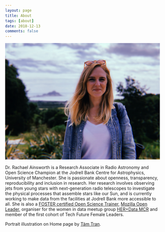 ```yaml
---
layout: page
title: About
tags: [about]
date: 2018-12-13
comments: false
---
```


![](https://raw.githubusercontent.com/rainsworth/rainsworth.github.io/master/assets/img/about.jpg)

Dr. Rachael Ainsworth is a Research Associate in Radio Astronomy and Open Science Champion at the Jodrell Bank Centre for Astrophysics, University of Manchester. She is passionate about openness, transparency, reproducibility and inclusion in research. Her research involves observing jets from young stars with next-generation radio telescopes to investigate the physical processes that assemble stars like our Sun, and is currently working to make data from the facilities at Jodrell Bank more accessible to all. She is also a [FOSTER certified Open Science Trainer](https://www.fosteropenscience.eu/bootcamp), [Mozilla Open Leader](https://mozilla.github.io/leadership-training/round-4/projects/#resources-for-open-science-in-astronomy-rosa), organiser for the women in data meetup group [HER+Data MCR](https://rainsworth.github.io/HER-Data-MCR/) and member of the first cohort of Tech Future Female Leaders.

Portrait illustration on Home page by [Täm Tran](https://www.instagram.com/catlockholmes/).
